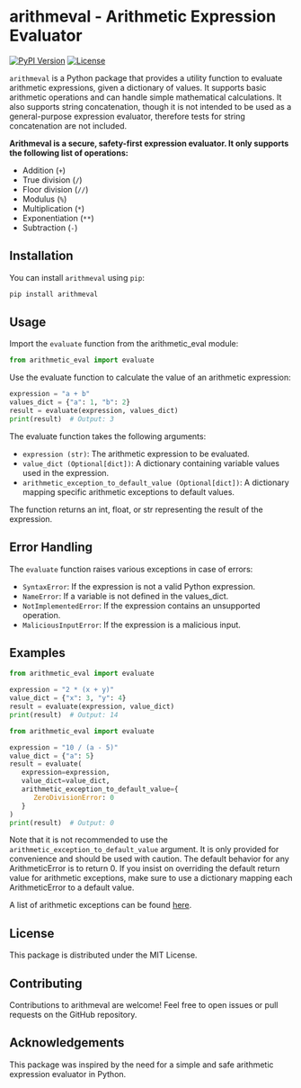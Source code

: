 # arithmeval - Arithmetic Expression Evaluator

[![PyPI Version](https://img.shields.io/pypi/v/arithmeval)](https://pypi.org/project/arithmeval/)
[![License](https://img.shields.io/badge/License-MIT-blue.svg)](https://opensource.org/licenses/MIT)

`arithmeval` is a Python package that provides a utility function to evaluate arithmetic expressions, given a dictionary of values. It supports basic arithmetic operations and can handle simple mathematical calculations.
It also supports string concatenation, though it is not intended to be used as a general-purpose expression evaluator, therefore tests for string concatenation are not included.

**Arithmeval is a secure, safety-first expression evaluator. It only supports the following list of operations:**

- Addition (`+`)
- True division (`/`)
- Floor division (`//`)
- Modulus (`%`)
- Multiplication (`*`)
- Exponentiation (`**`)
- Subtraction (`-`)

## Installation

You can install `arithmeval` using `pip`:

```bash
pip install arithmeval
```

## Usage
Import the `evaluate` function from the arithmetic_eval module:

```python
from arithmetic_eval import evaluate
```
Use the evaluate function to calculate the value of an arithmetic expression:

```python
expression = "a + b"
values_dict = {"a": 1, "b": 2}
result = evaluate(expression, values_dict)
print(result)  # Output: 3
```

The evaluate function takes the following arguments:


- `expression (str)`: The arithmetic expression to be evaluated.
- `value_dict (Optional[dict])`: A dictionary containing variable values used in the expression.
- `arithmetic_exception_to_default_value (Optional[dict])`: A dictionary mapping specific arithmetic exceptions to default values.

The function returns an int, float, or str representing the result of the expression.

## Error Handling
The `evaluate` function raises various exceptions in case of errors:

- `SyntaxError`: If the expression is not a valid Python expression.
- `NameError`: If a variable is not defined in the values_dict.
- `NotImplementedError`: If the expression contains an unsupported operation.
- `MaliciousInputError`: If the expression is a malicious input.

## Examples

```python
from arithmetic_eval import evaluate

expression = "2 * (x + y)"
value_dict = {"x": 3, "y": 4}
result = evaluate(expression, value_dict)
print(result)  # Output: 14
```

```python
from arithmetic_eval import evaluate

expression = "10 / (a - 5)"
value_dict = {"a": 5}
result = evaluate(
   expression=expression, 
   value_dict=value_dict, 
   arithmetic_exception_to_default_value={
      ZeroDivisionError: 0
   }
)
print(result)  # Output: 0
```

Note that it is not recommended to use the `arithmetic_exception_to_default_value` argument. It is only provided for convenience and should be used with caution. The default behavior for any ArithmeticError is to return 0.
If you insist on overriding the default return value for arithmetic exceptions, make sure to use a dictionary mapping each ArithmeticError to a default value.

A list of arithmetic exceptions can be found [here](https://docs.python.org/3/library/exceptions.html#ArithmeticError).

## License
This package is distributed under the MIT License.

## Contributing
Contributions to arithmeval are welcome! Feel free to open issues or pull requests on the GitHub repository.

## Acknowledgements
This package was inspired by the need for a simple and safe arithmetic expression evaluator in Python.